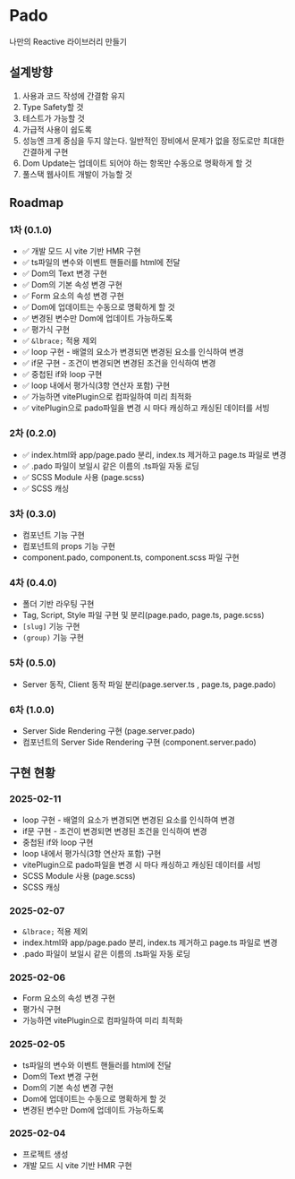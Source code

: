 # Pado

나만의 Reactive 라이브러리 만들기

## 설계방향
1. 사용과 코드 작성에 간결함 유지
2. Type Safety할 것
3. 테스트가 가능할 것
4. 가급적 사용이 쉽도록
5. 성능엔 크게 중심을 두지 않는다. 일반적인 장비에서 문제가 없을 정도로만 최대한 간결하게 구현
6. Dom Update는 업데이트 되어야 하는 항목만 수동으로 명확하게 할 것
7. 풀스택 웹사이트 개발이 가능할 것

## Roadmap
### 1차 (0.1.0)
- ✅ 개발 모드 시 vite 기반 HMR 구현
- ✅ ts파일의 변수와 이벤트 핸들러를 html에 전달
- ✅ Dom의 Text 변경 구현
- ✅ Dom의 기본 속성 변경 구현
- ✅ Form 요소의 속성 변경 구현
- ✅ Dom에 업데이트는 수동으로 명확하게 할 것
- ✅ 변경된 변수만 Dom에 업데이트 가능하도록
- ✅ 평가식 구현
- ✅ `&lbrace;` 적용 제외
- ✅ loop 구현 - 배열의 요소가 변경되면 변경된 요소를 인식하여 변경
- ✅ if문 구현 - 조건이 변경되면 변경된 조건을 인식하여 변경
- ✅ 중첩된 if와 loop 구현
- ✅ loop 내에서 평가식(3항 연산자 포함) 구현
- ✅ 가능하면 vitePlugin으로 컴파일하여 미리 최적화
- ✅ vitePlugin으로 pado파일을 변경 시 마다 캐싱하고 캐싱된 데이터를 서빙

### 2차 (0.2.0)
- ✅ index.html와 app/page.pado 분리, index.ts 제거하고 page.ts 파일로 변경
- ✅ .pado 파일이 보일시 같은 이름의 .ts파일 자동 로딩
- ✅ SCSS Module 사용 (page.scss)
- ✅ SCSS 캐싱

### 3차 (0.3.0)
- 컴포넌트 기능 구현
- 컴포넌트의 props 기능 구현
- component.pado, component.ts, component.scss 파일 구현
### 4차 (0.4.0)
- 폴더 기반 라우팅 구현
- Tag, Script, Style 파일 구현 및 분리(page.pado, page.ts, page.scss)
- `[slug]` 기능 구현
- `(group)` 기능 구현

### 5차 (0.5.0)
- Server 동작, Client 동작 파일 분리(page.server.ts , page.ts, page.pado)

### 6차 (1.0.0)
- Server Side Rendering 구현 (page.server.pado)
- 컴포넌트의 Server Side Rendering 구현 (component.server.pado)

## 구현 현황
### 2025-02-11
- loop 구현 - 배열의 요소가 변경되면 변경된 요소를 인식하여 변경
- if문 구현 - 조건이 변경되면 변경된 조건을 인식하여 변경
- 중첩된 if와 loop 구현
- loop 내에서 평가식(3항 연산자 포함) 구현
- vitePlugin으로 pado파일을 변경 시 마다 캐싱하고 캐싱된 데이터를 서빙
- SCSS Module 사용 (page.scss)
- SCSS 캐싱

### 2025-02-07
- `&lbrace;` 적용 제외
- index.html와 app/page.pado 분리, index.ts 제거하고 page.ts 파일로 변경
- .pado 파일이 보일시 같은 이름의 .ts파일 자동 로딩

### 2025-02-06
- Form 요소의 속성 변경 구현
- 평가식 구현
- 가능하면 vitePlugin으로 컴파일하여 미리 최적화

### 2025-02-05
- ts파일의 변수와 이벤트 핸들러를 html에 전달
- Dom의 Text 변경 구현
- Dom의 기본 속성 변경 구현
- Dom에 업데이트는 수동으로 명확하게 할 것
- 변경된 변수만 Dom에 업데이트 가능하도록

### 2025-02-04
- 프로젝트 생성
- 개발 모드 시 vite 기반 HMR 구현
